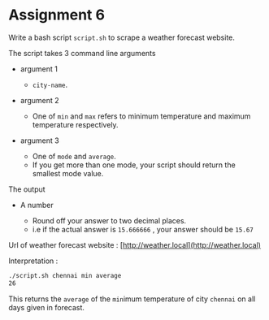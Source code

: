 # Assignment 6

Write a bash script ` script.sh ` to scrape a weather forecast website.

The script takes 3 command line arguments

* argument 1

    - ` city-name `.
  
* argument 2

    - One of ` min ` and ` max ` refers to minimum temperature and maximum temperature respectively.

* argument 3

    - One of ` mode ` and ` average `.
    - If you get more than one mode, your script should return the smallest mode value.

The output

* A number

    - Round off your answer to two decimal places.
    - i.e if the actual answer is `15.666666` , your answer should be `15.67`

Url of weather forecast website : [http://weather.local](http://weather.local)

Interpretation :

```bash
./script.sh chennai min average
26
```

This returns the ` average ` of the ` min `imum temperature of city ` chennai ` on all days given in forecast.
